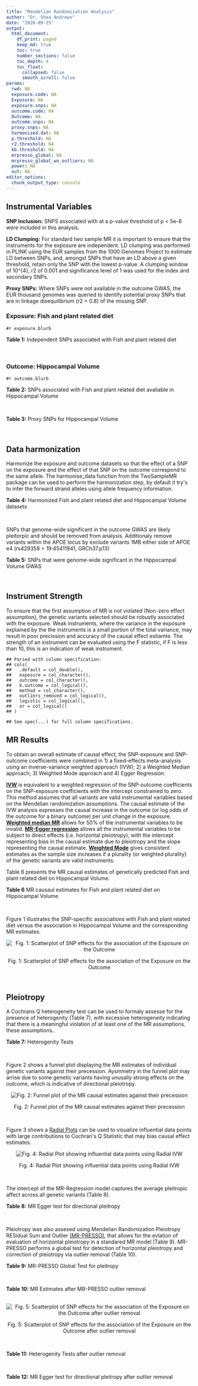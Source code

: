 ```yaml
---
title: "Mendelian Randomization Analysis"
author: "Dr. Shea Andrews"
date: "2020-09-25"
output:
  html_document:
    df_print: paged
    keep_md: true
    toc: true
    number_sections: false
    toc_depth: 4
    toc_float:
      collapsed: false
      smooth_scroll: false
params:
  rwd: NA
  exposure.code: NA
  Exposure: NA
  exposure.snps: NA
  outcome.code: NA
  Outcome: NA
  outcome.snps: NA
  proxy.snps: NA
  harmonized.dat: NA
  p.threshold: NA
  r2.threshold: NA
  kb.threshold: NA
  mrpresso_global: NA
  mrpresso_global_wo_outliers: NA
  power: NA
  out: NA
editor_options:
  chunk_output_type: console
---
```







## Instrumental Variables
**SNP Inclusion:** SNPS associated with at a p-value threshold of p < 5e-8 were included in this analysis.
<br>

**LD Clumping:** For standard two sample MR it is important to ensure that the instruments for the exposure are independent. LD clumping was performed in PLINK using the EUR samples from the 1000 Genomes Project to estimate LD between SNPs, and, amongst SNPs that have an LD above a given threshold, retain only the SNP with the lowest p-value. A clumping window of 10^{4}, r2 of 0.001 and significance level of 1 was used for the index and secondary SNPs.
<br>

**Proxy SNPs:** Where SNPs were not available in the outcome GWAS, the EUR thousand genomes was queried to identify potential proxy SNPs that are in linkage disequilibrium (r2 > 0.8) of the missing SNP.
<br>

### Exposure: Fish and plant related diet
`#r exposure.blurb`
<br>

**Table 1:** Independent SNPs associated with Fish and plant related diet
<div data-pagedtable="false">
  <script data-pagedtable-source type="application/json">
{"columns":[{"label":["SNP"],"name":[1],"type":["chr"],"align":["left"]},{"label":["CHROM"],"name":[2],"type":["dbl"],"align":["right"]},{"label":["POS"],"name":[3],"type":["dbl"],"align":["right"]},{"label":["REF"],"name":[4],"type":["chr"],"align":["left"]},{"label":["ALT"],"name":[5],"type":["chr"],"align":["left"]},{"label":["AF"],"name":[6],"type":["dbl"],"align":["right"]},{"label":["BETA"],"name":[7],"type":["dbl"],"align":["right"]},{"label":["SE"],"name":[8],"type":["dbl"],"align":["right"]},{"label":["Z"],"name":[9],"type":["dbl"],"align":["right"]},{"label":["P"],"name":[10],"type":["dbl"],"align":["right"]},{"label":["N"],"name":[11],"type":["dbl"],"align":["right"]},{"label":["TRAIT"],"name":[12],"type":["chr"],"align":["left"]}],"data":[{"1":"rs6699744","2":"1","3":"72825144","4":"A","5":"T","6":"0.614350","7":"0.0176817","8":"0.00251240","9":"7.03777","10":"2.0e-12","11":"335576","12":"fish_plant_diet"},{"1":"rs6690619","2":"1","3":"153765399","4":"C","5":"T","6":"0.508389","7":"-0.0182667","8":"0.00243049","9":"-7.51564","10":"5.7e-14","11":"335576","12":"fish_plant_diet"},{"1":"rs45501495","2":"1","3":"204596454","4":"C","5":"T","6":"0.233721","7":"0.0175379","8":"0.00286562","9":"6.12011","10":"9.4e-10","11":"335576","12":"fish_plant_diet"},{"1":"rs4953150","2":"2","3":"45157336","4":"C","5":"T","6":"0.342028","7":"-0.0193152","8":"0.00257415","9":"-7.50353","10":"6.2e-14","11":"335576","12":"fish_plant_diet"},{"1":"rs17049185","2":"2","3":"58072660","4":"G","5":"T","6":"0.265216","7":"0.0164143","8":"0.00276984","9":"5.92608","10":"3.1e-09","11":"335576","12":"fish_plant_diet"},{"1":"rs4458235","2":"2","3":"79710525","4":"A","5":"T","6":"0.671605","7":"-0.0161001","8":"0.00257371","9":"-6.25560","10":"4.0e-10","11":"335576","12":"fish_plant_diet"},{"1":"rs6756149","2":"2","3":"104099833","4":"C","5":"T","6":"0.460539","7":"0.0158560","8":"0.00242740","9":"6.53209","10":"6.5e-11","11":"335576","12":"fish_plant_diet"},{"1":"rs10180461","2":"2","3":"144263033","4":"T","5":"C","6":"0.391681","7":"-0.0138352","8":"0.00249154","9":"-5.55287","10":"2.8e-08","11":"335576","12":"fish_plant_diet"},{"1":"rs2463652","2":"2","3":"157127415","4":"C","5":"A","6":"0.462862","7":"0.0144339","8":"0.00243718","9":"5.92238","10":"3.2e-09","11":"335576","12":"fish_plant_diet"},{"1":"rs10510554","2":"3","3":"25099776","4":"T","5":"C","6":"0.569949","7":"0.0159892","8":"0.00245816","9":"6.50454","10":"7.8e-11","11":"335576","12":"fish_plant_diet"},{"1":"rs1248825","2":"3","3":"84993411","4":"A","5":"C","6":"0.674802","7":"0.0196439","8":"0.00259659","9":"7.56527","10":"3.9e-14","11":"335576","12":"fish_plant_diet"},{"1":"rs80264330","2":"3","3":"114815659","4":"T","5":"G","6":"0.056141","7":"0.0302655","8":"0.00525711","9":"5.75706","10":"8.6e-09","11":"335576","12":"fish_plant_diet"},{"1":"rs13082002","2":"3","3":"117317203","4":"T","5":"A","6":"0.467957","7":"0.0141314","8":"0.00244314","9":"5.78411","10":"7.3e-09","11":"335576","12":"fish_plant_diet"},{"1":"rs73868702","2":"3","3":"149754216","4":"G","5":"A","6":"0.043127","7":"-0.0333836","8":"0.00594694","9":"-5.61358","10":"2.0e-08","11":"335576","12":"fish_plant_diet"},{"1":"rs11706682","2":"3","3":"167199681","4":"T","5":"C","6":"0.340750","7":"0.0172815","8":"0.00255589","9":"6.76144","10":"1.4e-11","11":"335576","12":"fish_plant_diet"},{"1":"rs1946265","2":"5","3":"50840436","4":"A","5":"C","6":"0.645199","7":"-0.0149040","8":"0.00254229","9":"-5.86243","10":"4.6e-09","11":"335576","12":"fish_plant_diet"},{"1":"rs12514375","2":"5","3":"60801428","4":"A","5":"T","6":"0.387948","7":"-0.0137440","8":"0.00249301","9":"-5.51301","10":"3.5e-08","11":"335576","12":"fish_plant_diet"},{"1":"rs6870152","2":"5","3":"95883544","4":"A","5":"G","6":"0.623327","7":"-0.0138461","8":"0.00251463","9":"-5.50622","10":"3.7e-08","11":"335576","12":"fish_plant_diet"},{"1":"rs364926","2":"5","3":"166392055","4":"C","5":"T","6":"0.235798","7":"0.0174371","8":"0.00285087","9":"6.11641","10":"9.6e-10","11":"335576","12":"fish_plant_diet"},{"1":"rs11134442","2":"5","3":"166478475","4":"A","5":"G","6":"0.627273","7":"-0.0138524","8":"0.00251296","9":"-5.51238","10":"3.5e-08","11":"335576","12":"fish_plant_diet"},{"1":"rs16891727","2":"6","3":"26488860","4":"C","5":"A","6":"0.131477","7":"-0.0248855","8":"0.00357335","9":"-6.96419","10":"3.3e-12","11":"335576","12":"fish_plant_diet"},{"1":"rs28703977","2":"6","3":"31472792","4":"T","5":"C","6":"0.654148","7":"-0.0159889","8":"0.00255074","9":"-6.26834","10":"3.6e-10","11":"335576","12":"fish_plant_diet"},{"1":"rs9362897","2":"6","3":"92327446","4":"G","5":"T","6":"0.471084","7":"0.0153747","8":"0.00242031","9":"6.35237","10":"2.1e-10","11":"335576","12":"fish_plant_diet"},{"1":"rs12700239","2":"7","3":"20865979","4":"C","5":"A","6":"0.210021","7":"-0.0170831","8":"0.00300568","9":"-5.68361","10":"1.3e-08","11":"335576","12":"fish_plant_diet"},{"1":"rs3021494","2":"8","3":"10983534","4":"A","5":"G","6":"0.530477","7":"-0.0196447","8":"0.00243572","9":"-8.06525","10":"7.3e-16","11":"335576","12":"fish_plant_diet"},{"1":"rs1217105","2":"8","3":"64626932","4":"T","5":"G","6":"0.692030","7":"0.0182021","8":"0.00262079","9":"6.94527","10":"3.8e-12","11":"335576","12":"fish_plant_diet"},{"1":"rs10986983","2":"9","3":"128620009","4":"C","5":"T","6":"0.628287","7":"-0.0177251","8":"0.00250713","9":"-7.06988","10":"1.6e-12","11":"335576","12":"fish_plant_diet"},{"1":"rs946711","2":"10","3":"21806832","4":"A","5":"C","6":"0.326072","7":"-0.0265991","8":"0.00260310","9":"-10.21820","10":"1.6e-24","11":"335576","12":"fish_plant_diet"},{"1":"rs1410054","2":"10","3":"112774155","4":"A","5":"G","6":"0.762720","7":"-0.0179461","8":"0.00284724","9":"-6.30298","10":"2.9e-10","11":"335576","12":"fish_plant_diet"},{"1":"rs10741616","2":"11","3":"13333851","4":"G","5":"A","6":"0.381930","7":"-0.0150594","8":"0.00249104","9":"-6.04543","10":"1.5e-09","11":"335576","12":"fish_plant_diet"},{"1":"rs11237918","2":"11","3":"79294066","4":"T","5":"C","6":"0.400307","7":"0.0140920","8":"0.00247088","9":"5.70323","10":"1.2e-08","11":"335576","12":"fish_plant_diet"},{"1":"rs613597","2":"11","3":"88598646","4":"A","5":"G","6":"0.650945","7":"-0.0148780","8":"0.00253317","9":"-5.87327","10":"4.3e-09","11":"335576","12":"fish_plant_diet"},{"1":"rs34634095","2":"11","3":"111455942","4":"C","5":"A","6":"0.698257","7":"-0.0159467","8":"0.00269385","9":"-5.91967","10":"3.2e-09","11":"335576","12":"fish_plant_diet"},{"1":"rs7978702","2":"12","3":"34366373","4":"G","5":"A","6":"0.818835","7":"0.0173966","8":"0.00313907","9":"5.54196","10":"3.0e-08","11":"335576","12":"fish_plant_diet"},{"1":"rs12826749","2":"12","3":"46412497","4":"C","5":"G","6":"0.421560","7":"-0.0143141","8":"0.00247178","9":"-5.79101","10":"7.0e-09","11":"335576","12":"fish_plant_diet"},{"1":"rs35287743","2":"12","3":"110057250","4":"G","5":"T","6":"0.113999","7":"-0.0345582","8":"0.00382725","9":"-9.02951","10":"1.7e-19","11":"335576","12":"fish_plant_diet"},{"1":"rs560815","2":"13","3":"55935080","4":"T","5":"A","6":"0.733176","7":"-0.0235298","8":"0.00272600","9":"-8.63162","10":"6.0e-18","11":"335576","12":"fish_plant_diet"},{"1":"rs10161952","2":"13","3":"59474383","4":"A","5":"C","6":"0.313291","7":"-0.0185058","8":"0.00261369","9":"-7.08033","10":"1.4e-12","11":"335576","12":"fish_plant_diet"},{"1":"rs12906493","2":"15","3":"35933286","4":"T","5":"C","6":"0.207753","7":"0.0183225","8":"0.00301038","9":"6.08644","10":"1.2e-09","11":"335576","12":"fish_plant_diet"},{"1":"rs16959955","2":"15","3":"48002700","4":"T","5":"C","6":"0.221373","7":"0.0168573","8":"0.00294229","9":"5.72931","10":"1.0e-08","11":"335576","12":"fish_plant_diet"},{"1":"rs56094641","2":"16","3":"53806453","4":"A","5":"G","6":"0.403329","7":"0.0223354","8":"0.00246582","9":"9.05800","10":"1.3e-19","11":"335576","12":"fish_plant_diet"},{"1":"rs11859365","2":"16","3":"83683945","4":"A","5":"C","6":"0.253428","7":"0.0190706","8":"0.00278154","9":"6.85613","10":"7.1e-12","11":"335576","12":"fish_plant_diet"},{"1":"rs9955276","2":"18","3":"1839339","4":"C","5":"T","6":"0.141809","7":"0.0194761","8":"0.00348698","9":"5.58538","10":"2.3e-08","11":"335576","12":"fish_plant_diet"},{"1":"rs17818263","2":"18","3":"58865261","4":"G","5":"A","6":"0.286039","7":"-0.0146965","8":"0.00268034","9":"-5.48307","10":"4.2e-08","11":"335576","12":"fish_plant_diet"},{"1":"rs12721051","2":"19","3":"45422160","4":"C","5":"G","6":"0.189552","7":"0.0179074","8":"0.00309034","9":"5.79464","10":"6.8e-09","11":"335576","12":"fish_plant_diet"},{"1":"rs380743","2":"19","3":"49241014","4":"G","5":"A","6":"0.493772","7":"-0.0175022","8":"0.00243995","9":"-7.17318","10":"7.3e-13","11":"335576","12":"fish_plant_diet"},{"1":"rs2425026","2":"20","3":"33847253","4":"C","5":"T","6":"0.426877","7":"0.0168691","8":"0.00246823","9":"6.83449","10":"8.2e-12","11":"335576","12":"fish_plant_diet"},{"1":"rs2413052","2":"22","3":"31783781","4":"T","5":"C","6":"0.240382","7":"0.0193561","8":"0.00284149","9":"6.81195","10":"9.6e-12","11":"335576","12":"fish_plant_diet"}],"options":{"columns":{"min":{},"max":[10]},"rows":{"min":[10],"max":[10]},"pages":{}}}
  </script>
</div>
<br>

### Outcome: Hippocampal Volume
`#r outcome.blurb`
<br>

**Table 2:** SNPs associated with Fish and plant related diet avaliable in Hippocampal Volume
<div data-pagedtable="false">
  <script data-pagedtable-source type="application/json">
{"columns":[{"label":["SNP"],"name":[1],"type":["chr"],"align":["left"]},{"label":["CHROM"],"name":[2],"type":["dbl"],"align":["right"]},{"label":["POS"],"name":[3],"type":["dbl"],"align":["right"]},{"label":["REF"],"name":[4],"type":["chr"],"align":["left"]},{"label":["ALT"],"name":[5],"type":["chr"],"align":["left"]},{"label":["AF"],"name":[6],"type":["dbl"],"align":["right"]},{"label":["BETA"],"name":[7],"type":["dbl"],"align":["right"]},{"label":["SE"],"name":[8],"type":["dbl"],"align":["right"]},{"label":["Z"],"name":[9],"type":["dbl"],"align":["right"]},{"label":["P"],"name":[10],"type":["dbl"],"align":["right"]},{"label":["N"],"name":[11],"type":["dbl"],"align":["right"]},{"label":["TRAIT"],"name":[12],"type":["chr"],"align":["left"]}],"data":[{"1":"rs6699744","2":"1","3":"72825144","4":"A","5":"T","6":"0.6140","7":"0.0091625900","8":"0.008869880","9":"1.033","10":"3.017e-01","11":"26814","12":"Hippocampal_Volume"},{"1":"rs6690619","2":"1","3":"153765399","4":"C","5":"T","6":"0.5157","7":"0.0313656727","8":"0.008693368","9":"3.608","10":"3.090e-04","11":"26477","12":"Hippocampal_Volume"},{"1":"rs45501495","2":"1","3":"204596454","4":"C","5":"T","6":"0.2440","7":"-0.0129069359","8":"0.010091428","9":"-1.279","10":"2.007e-01","11":"26615","12":"Hippocampal_Volume"},{"1":"rs4953150","2":"2","3":"45157336","4":"C","5":"T","6":"0.3572","7":"0.0014959546","8":"0.009011775","9":"0.166","10":"8.685e-01","11":"26814","12":"Hippocampal_Volume"},{"1":"rs17049185","2":"2","3":"58072660","4":"G","5":"T","6":"0.2701","7":"0.0061172702","8":"0.009725390","9":"0.629","10":"5.293e-01","11":"26814","12":"Hippocampal_Volume"},{"1":"rs4458235","2":"2","3":"79710525","4":"A","5":"T","6":"0.6669","7":"0.0177088000","8":"0.009161282","9":"1.933","10":"5.330e-02","11":"26814","12":"Hippocampal_Volume"},{"1":"rs6756149","2":"2","3":"104099833","4":"C","5":"T","6":"0.4557","7":"0.0114620638","8":"0.008670245","9":"1.322","10":"1.863e-01","11":"26814","12":"Hippocampal_Volume"},{"1":"rs10180461","2":"2","3":"144263033","4":"T","5":"C","6":"0.3860","7":"0.0004612430","8":"0.008870056","9":"0.052","10":"9.584e-01","11":"26814","12":"Hippocampal_Volume"},{"1":"rs2463652","2":"2","3":"157127415","4":"C","5":"A","6":"0.4297","7":"0.0078070397","8":"0.008722949","9":"0.895","10":"3.708e-01","11":"26814","12":"Hippocampal_Volume"},{"1":"rs10510554","2":"3","3":"25099776","4":"T","5":"C","6":"0.5651","7":"0.0063847900","8":"0.008710488","9":"0.733","10":"4.634e-01","11":"26814","12":"Hippocampal_Volume"},{"1":"rs1248825","2":"3","3":"84993411","4":"A","5":"C","6":"0.6770","7":"-0.0077660300","8":"0.009234277","9":"-0.841","10":"4.005e-01","11":"26814","12":"Hippocampal_Volume"},{"1":"rs80264330","2":"3","3":"114815659","4":"T","5":"G","6":"0.0621","7":"-0.0114514000","8":"0.017892738","9":"-0.640","10":"5.222e-01","11":"26814","12":"Hippocampal_Volume"},{"1":"rs73868702","2":"3","3":"149754216","4":"G","5":"A","6":"0.0438","7":"-0.0104658007","8":"0.021100405","9":"-0.496","10":"6.198e-01","11":"26814","12":"Hippocampal_Volume"},{"1":"rs11706682","2":"3","3":"167199681","4":"T","5":"C","6":"0.3459","7":"-0.0082611700","8":"0.009078208","9":"-0.910","10":"3.631e-01","11":"26814","12":"Hippocampal_Volume"},{"1":"rs1946265","2":"5","3":"50840436","4":"A","5":"C","6":"0.6484","7":"0.0029664100","8":"0.009043934","9":"0.328","10":"7.427e-01","11":"26814","12":"Hippocampal_Volume"},{"1":"rs6870152","2":"5","3":"95883544","4":"A","5":"G","6":"0.6151","7":"-0.0031860400","8":"0.008874754","9":"-0.359","10":"7.195e-01","11":"26814","12":"Hippocampal_Volume"},{"1":"rs364926","2":"5","3":"166392055","4":"C","5":"T","6":"0.2424","7":"0.0061027652","8":"0.010137484","9":"0.602","10":"5.470e-01","11":"26493","12":"Hippocampal_Volume"},{"1":"rs11134442","2":"5","3":"166478475","4":"A","5":"G","6":"0.6242","7":"0.0014318600","8":"0.008949140","9":"0.160","10":"8.730e-01","11":"26615","12":"Hippocampal_Volume"},{"1":"rs16891727","2":"6","3":"26488860","4":"C","5":"A","6":"0.1096","7":"-0.0162970461","8":"0.013822770","9":"-1.179","10":"2.384e-01","11":"26814","12":"Hippocampal_Volume"},{"1":"rs28703977","2":"6","3":"31472792","4":"T","5":"C","6":"0.6636","7":"0.0085787500","8":"0.009416853","9":"0.911","10":"3.625e-01","11":"25257","12":"Hippocampal_Volume"},{"1":"rs9362897","2":"6","3":"92327446","4":"G","5":"T","6":"0.4865","7":"0.0017711122","8":"0.008639572","9":"0.205","10":"8.373e-01","11":"26814","12":"Hippocampal_Volume"},{"1":"rs12700239","2":"7","3":"20865979","4":"C","5":"A","6":"0.1934","7":"0.0259836631","8":"0.010972831","9":"2.368","10":"1.788e-02","11":"26615","12":"Hippocampal_Volume"},{"1":"rs3021494","2":"8","3":"10983534","4":"A","5":"G","6":"0.5318","7":"-0.0094243600","8":"0.008686049","9":"-1.085","10":"2.780e-01","11":"26615","12":"Hippocampal_Volume"},{"1":"rs1217105","2":"8","3":"64626932","4":"T","5":"G","6":"0.6983","7":"0.0072722700","8":"0.009407857","9":"0.773","10":"4.396e-01","11":"26814","12":"Hippocampal_Volume"},{"1":"rs10986983","2":"9","3":"128620009","4":"C","5":"T","6":"0.6357","7":"-0.0205746044","8":"0.009012091","9":"-2.283","10":"2.242e-02","11":"26578","12":"Hippocampal_Volume"},{"1":"rs946711","2":"10","3":"21806832","4":"A","5":"C","6":"0.3362","7":"0.0022577900","8":"0.009140843","9":"0.247","10":"8.045e-01","11":"26814","12":"Hippocampal_Volume"},{"1":"rs1410054","2":"10","3":"112774155","4":"A","5":"G","6":"0.7687","7":"-0.0090956900","8":"0.010336010","9":"-0.880","10":"3.790e-01","11":"26322","12":"Hippocampal_Volume"},{"1":"rs10741616","2":"11","3":"13333851","4":"G","5":"A","6":"0.3886","7":"-0.0088030841","8":"0.008892004","9":"-0.990","10":"3.223e-01","11":"26615","12":"Hippocampal_Volume"},{"1":"rs11237918","2":"11","3":"79294066","4":"T","5":"C","6":"0.4139","7":"-0.0017973100","8":"0.008767389","9":"-0.205","10":"8.375e-01","11":"26814","12":"Hippocampal_Volume"},{"1":"rs613597","2":"11","3":"88598646","4":"A","5":"G","6":"0.6493","7":"0.0010316200","8":"0.009049269","9":"0.114","10":"9.091e-01","11":"26814","12":"Hippocampal_Volume"},{"1":"rs7978702","2":"12","3":"34366373","4":"G","5":"A","6":"0.8023","7":"0.0267239217","8":"0.010841348","9":"2.465","10":"1.369e-02","11":"26814","12":"Hippocampal_Volume"},{"1":"rs12826749","2":"12","3":"46412497","4":"C","5":"G","6":"0.4063","7":"0.0060753500","8":"0.008792116","9":"0.691","10":"4.897e-01","11":"26814","12":"Hippocampal_Volume"},{"1":"rs35287743","2":"12","3":"110057250","4":"G","5":"T","6":"0.1197","7":"-0.0145661971","8":"0.013302463","9":"-1.095","10":"2.737e-01","11":"26814","12":"Hippocampal_Volume"},{"1":"rs560815","2":"13","3":"55935080","4":"T","5":"A","6":"0.7275","7":"-0.0006207038","8":"0.009698497","9":"-0.064","10":"9.486e-01","11":"26814","12":"Hippocampal_Volume"},{"1":"rs10161952","2":"13","3":"59474383","4":"A","5":"C","6":"0.2984","7":"-0.0180906000","8":"0.009436919","9":"-1.917","10":"5.528e-02","11":"26814","12":"Hippocampal_Volume"},{"1":"rs12906493","2":"15","3":"35933286","4":"T","5":"C","6":"0.1994","7":"0.0118461000","8":"0.011281956","9":"1.050","10":"2.936e-01","11":"24606","12":"Hippocampal_Volume"},{"1":"rs16959955","2":"15","3":"48002700","4":"T","5":"C","6":"0.2401","7":"-0.0026689100","8":"0.010109492","9":"-0.264","10":"7.920e-01","11":"26814","12":"Hippocampal_Volume"},{"1":"rs56094641","2":"16","3":"53806453","4":"A","5":"G","6":"0.4074","7":"0.0160028000","8":"0.008787918","9":"1.821","10":"6.860e-02","11":"26814","12":"Hippocampal_Volume"},{"1":"rs11859365","2":"16","3":"83683945","4":"A","5":"C","6":"0.2457","7":"0.0125382000","8":"0.010030556","9":"1.250","10":"2.115e-01","11":"26813","12":"Hippocampal_Volume"},{"1":"rs9955276","2":"18","3":"1839339","4":"C","5":"T","6":"0.1474","7":"-0.0028991280","8":"0.012181210","9":"-0.238","10":"8.122e-01","11":"26813","12":"Hippocampal_Volume"},{"1":"rs17818263","2":"18","3":"58865261","4":"G","5":"A","6":"0.2926","7":"-0.0043091211","8":"0.009491456","9":"-0.454","10":"6.496e-01","11":"26814","12":"Hippocampal_Volume"},{"1":"rs12721051","2":"19","3":"45422160","4":"C","5":"G","6":"0.1825","7":"-0.0547341000","8":"0.011222906","9":"-4.877","10":"1.075e-06","11":"26584","12":"Hippocampal_Volume"},{"1":"rs380743","2":"19","3":"49241014","4":"G","5":"A","6":"0.4292","7":"0.0206570668","8":"0.008723423","9":"2.368","10":"1.788e-02","11":"26814","12":"Hippocampal_Volume"},{"1":"rs2425026","2":"20","3":"33847253","4":"C","5":"T","6":"0.4634","7":"0.0116555089","8":"0.008659368","9":"1.346","10":"1.782e-01","11":"26814","12":"Hippocampal_Volume"},{"1":"rs2413052","2":"22","3":"31783781","4":"T","5":"C","6":"0.2334","7":"0.0188056000","8":"0.010276281","9":"1.830","10":"6.726e-02","11":"26459","12":"Hippocampal_Volume"},{"1":"rs13082002","2":"NA","3":"NA","4":"NA","5":"NA","6":"NA","7":"NA","8":"NA","9":"NA","10":"NA","11":"NA","12":"NA"},{"1":"rs12514375","2":"NA","3":"NA","4":"NA","5":"NA","6":"NA","7":"NA","8":"NA","9":"NA","10":"NA","11":"NA","12":"NA"},{"1":"rs34634095","2":"NA","3":"NA","4":"NA","5":"NA","6":"NA","7":"NA","8":"NA","9":"NA","10":"NA","11":"NA","12":"NA"}],"options":{"columns":{"min":{},"max":[10]},"rows":{"min":[10],"max":[10]},"pages":{}}}
  </script>
</div>
<br>

**Table 3:** Proxy SNPs for Hippocampal Volume
<div data-pagedtable="false">
  <script data-pagedtable-source type="application/json">
{"columns":[{"label":["target_snp"],"name":[1],"type":["chr"],"align":["left"]},{"label":["proxy_snp"],"name":[2],"type":["chr"],"align":["left"]},{"label":["ld.r2"],"name":[3],"type":["dbl"],"align":["right"]},{"label":["Dprime"],"name":[4],"type":["dbl"],"align":["right"]},{"label":["PHASE"],"name":[5],"type":["chr"],"align":["left"]},{"label":["X12"],"name":[6],"type":["lgl"],"align":["right"]},{"label":["CHROM"],"name":[7],"type":["dbl"],"align":["right"]},{"label":["POS"],"name":[8],"type":["dbl"],"align":["right"]},{"label":["REF.proxy"],"name":[9],"type":["chr"],"align":["left"]},{"label":["ALT.proxy"],"name":[10],"type":["chr"],"align":["left"]},{"label":["AF"],"name":[11],"type":["dbl"],"align":["right"]},{"label":["BETA"],"name":[12],"type":["dbl"],"align":["right"]},{"label":["SE"],"name":[13],"type":["dbl"],"align":["right"]},{"label":["Z"],"name":[14],"type":["dbl"],"align":["right"]},{"label":["P"],"name":[15],"type":["dbl"],"align":["right"]},{"label":["N"],"name":[16],"type":["dbl"],"align":["right"]},{"label":["TRAIT"],"name":[17],"type":["chr"],"align":["left"]},{"label":["ref"],"name":[18],"type":["chr"],"align":["left"]},{"label":["ref.proxy"],"name":[19],"type":["chr"],"align":["left"]},{"label":["alt"],"name":[20],"type":["chr"],"align":["left"]},{"label":["alt.proxy"],"name":[21],"type":["chr"],"align":["left"]},{"label":["ALT"],"name":[22],"type":["chr"],"align":["left"]},{"label":["REF"],"name":[23],"type":["chr"],"align":["left"]},{"label":["proxy.outcome"],"name":[24],"type":["lgl"],"align":["right"]}],"data":[{"1":"rs13082002","2":"rs35883702","3":"0.992051","4":"0.996018","5":"AG/TC","6":"NA","7":"3","8":"117316062","9":"C","10":"G","11":"0.4666","12":"0.02215600","13":"0.008654705","14":"2.560","15":"0.01045","16":"26814","17":"Hippocampal_Volume","18":"A","19":"G","20":"T","21":"C","22":"A","23":"T","24":"TRUE"},{"1":"rs12514375","2":"rs1445980","3":"0.979437","4":"1.000000","5":"TA/AG","6":"NA","7":"5","8":"60798733","9":"G","10":"A","11":"0.3691","12":"-0.02004284","13":"0.008947697","14":"-2.240","15":"0.02510","16":"26814","17":"Hippocampal_Volume","18":"T","19":"A","20":"A","21":"G","22":"T","23":"A","24":"TRUE"},{"1":"rs34634095","2":"rs510388","3":"0.935389","4":"1.000000","5":"CT/AG","6":"NA","7":"11","8":"111451869","9":"T","10":"G","11":"0.7023","12":"0.00999149","13":"0.009443748","14":"1.058","15":"0.29010","16":"26814","17":"Hippocampal_Volume","18":"C","19":"T","20":"A","21":"G","22":"A","23":"C","24":"TRUE"}],"options":{"columns":{"min":{},"max":[10]},"rows":{"min":[10],"max":[10]},"pages":{}}}
  </script>
</div>
<br>

## Data harmonization
Harmonize the exposure and outcome datasets so that the effect of a SNP on the exposure and the effect of that SNP on the outcome correspond to the same allele. The harmonise_data function from the TwoSampleMR package can be used to perform the harmonization step, by default it try's to infer the forward strand alleles using allele frequency information.
<br>

**Table 4:** Harmonized Fish and plant related diet and Hippocampal Volume datasets
<div data-pagedtable="false">
  <script data-pagedtable-source type="application/json">
{"columns":[{"label":["SNP"],"name":[1],"type":["chr"],"align":["left"]},{"label":["effect_allele.exposure"],"name":[2],"type":["chr"],"align":["left"]},{"label":["other_allele.exposure"],"name":[3],"type":["chr"],"align":["left"]},{"label":["effect_allele.outcome"],"name":[4],"type":["chr"],"align":["left"]},{"label":["other_allele.outcome"],"name":[5],"type":["chr"],"align":["left"]},{"label":["beta.exposure"],"name":[6],"type":["dbl"],"align":["right"]},{"label":["beta.outcome"],"name":[7],"type":["dbl"],"align":["right"]},{"label":["eaf.exposure"],"name":[8],"type":["dbl"],"align":["right"]},{"label":["eaf.outcome"],"name":[9],"type":["dbl"],"align":["right"]},{"label":["remove"],"name":[10],"type":["lgl"],"align":["right"]},{"label":["palindromic"],"name":[11],"type":["lgl"],"align":["right"]},{"label":["ambiguous"],"name":[12],"type":["lgl"],"align":["right"]},{"label":["id.outcome"],"name":[13],"type":["chr"],"align":["left"]},{"label":["chr.outcome"],"name":[14],"type":["dbl"],"align":["right"]},{"label":["pos.outcome"],"name":[15],"type":["dbl"],"align":["right"]},{"label":["se.outcome"],"name":[16],"type":["dbl"],"align":["right"]},{"label":["z.outcome"],"name":[17],"type":["dbl"],"align":["right"]},{"label":["pval.outcome"],"name":[18],"type":["dbl"],"align":["right"]},{"label":["samplesize.outcome"],"name":[19],"type":["dbl"],"align":["right"]},{"label":["outcome"],"name":[20],"type":["chr"],"align":["left"]},{"label":["mr_keep.outcome"],"name":[21],"type":["lgl"],"align":["right"]},{"label":["pval_origin.outcome"],"name":[22],"type":["chr"],"align":["left"]},{"label":["chr.exposure"],"name":[23],"type":["dbl"],"align":["right"]},{"label":["pos.exposure"],"name":[24],"type":["dbl"],"align":["right"]},{"label":["se.exposure"],"name":[25],"type":["dbl"],"align":["right"]},{"label":["z.exposure"],"name":[26],"type":["dbl"],"align":["right"]},{"label":["pval.exposure"],"name":[27],"type":["dbl"],"align":["right"]},{"label":["samplesize.exposure"],"name":[28],"type":["dbl"],"align":["right"]},{"label":["exposure"],"name":[29],"type":["chr"],"align":["left"]},{"label":["mr_keep.exposure"],"name":[30],"type":["lgl"],"align":["right"]},{"label":["pval_origin.exposure"],"name":[31],"type":["chr"],"align":["left"]},{"label":["id.exposure"],"name":[32],"type":["chr"],"align":["left"]},{"label":["action"],"name":[33],"type":["dbl"],"align":["right"]},{"label":["mr_keep"],"name":[34],"type":["lgl"],"align":["right"]},{"label":["pt"],"name":[35],"type":["dbl"],"align":["right"]},{"label":["pleitropy_keep"],"name":[36],"type":["lgl"],"align":["right"]},{"label":["mrpresso_RSSobs"],"name":[37],"type":["dbl"],"align":["right"]},{"label":["mrpresso_pval"],"name":[38],"type":["chr"],"align":["left"]},{"label":["mrpresso_keep"],"name":[39],"type":["lgl"],"align":["right"]}],"data":[{"1":"rs10161952","2":"C","3":"A","4":"C","5":"A","6":"-0.0185058","7":"-0.0180906000","8":"0.313291","9":"0.2984","10":"FALSE","11":"FALSE","12":"FALSE","13":"dO0YgU","14":"13","15":"59474383","16":"0.009436919","17":"-1.917","18":"5.528e-02","19":"26814","20":"Hilbar2017hipv","21":"TRUE","22":"reported","23":"13","24":"59474383","25":"0.00261369","26":"-7.08033","27":"1.4e-12","28":"335576","29":"Niarchou2020fish","30":"TRUE","31":"reported","32":"uh0jUC","33":"2","34":"TRUE","35":"5e-08","36":"TRUE","37":"2.854735e-04","38":"1","39":"TRUE"},{"1":"rs10180461","2":"C","3":"T","4":"C","5":"T","6":"-0.0138352","7":"0.0004612430","8":"0.391681","9":"0.3860","10":"FALSE","11":"FALSE","12":"FALSE","13":"dO0YgU","14":"2","15":"144263033","16":"0.008870056","17":"0.052","18":"9.584e-01","19":"26814","20":"Hilbar2017hipv","21":"TRUE","22":"reported","23":"2","24":"144263033","25":"0.00249154","26":"-5.55287","27":"2.8e-08","28":"335576","29":"Niarchou2020fish","30":"TRUE","31":"reported","32":"uh0jUC","33":"2","34":"TRUE","35":"5e-08","36":"TRUE","37":"2.830556e-06","38":"1","39":"TRUE"},{"1":"rs10510554","2":"C","3":"T","4":"C","5":"T","6":"0.0159892","7":"0.0063847900","8":"0.569949","9":"0.5651","10":"FALSE","11":"FALSE","12":"FALSE","13":"dO0YgU","14":"3","15":"25099776","16":"0.008710488","17":"0.733","18":"4.634e-01","19":"26814","20":"Hilbar2017hipv","21":"TRUE","22":"reported","23":"3","24":"25099776","25":"0.00245816","26":"6.50454","27":"7.8e-11","28":"335576","29":"Niarchou2020fish","30":"TRUE","31":"reported","32":"uh0jUC","33":"2","34":"TRUE","35":"5e-08","36":"TRUE","37":"2.611410e-05","38":"1","39":"TRUE"},{"1":"rs10741616","2":"A","3":"G","4":"A","5":"G","6":"-0.0150594","7":"-0.0088030841","8":"0.381930","9":"0.3886","10":"FALSE","11":"FALSE","12":"FALSE","13":"dO0YgU","14":"11","15":"13333851","16":"0.008892004","17":"-0.990","18":"3.223e-01","19":"26615","20":"Hilbar2017hipv","21":"TRUE","22":"reported","23":"11","24":"13333851","25":"0.00249104","26":"-6.04543","27":"1.5e-09","28":"335576","29":"Niarchou2020fish","30":"TRUE","31":"reported","32":"uh0jUC","33":"2","34":"TRUE","35":"5e-08","36":"TRUE","37":"5.833984e-05","38":"1","39":"TRUE"},{"1":"rs10986983","2":"T","3":"C","4":"T","5":"C","6":"-0.0177251","7":"-0.0205746044","8":"0.628287","9":"0.6357","10":"FALSE","11":"FALSE","12":"FALSE","13":"dO0YgU","14":"9","15":"128620009","16":"0.009012091","17":"-2.283","18":"2.242e-02","19":"26578","20":"Hilbar2017hipv","21":"TRUE","22":"reported","23":"9","24":"128620009","25":"0.00250713","26":"-7.06988","27":"1.6e-12","28":"335576","29":"Niarchou2020fish","30":"TRUE","31":"reported","32":"uh0jUC","33":"2","34":"TRUE","35":"5e-08","36":"TRUE","37":"3.807530e-04","38":"1","39":"TRUE"},{"1":"rs11134442","2":"G","3":"A","4":"G","5":"A","6":"-0.0138524","7":"0.0014318600","8":"0.627273","9":"0.6242","10":"FALSE","11":"FALSE","12":"FALSE","13":"dO0YgU","14":"5","15":"166478475","16":"0.008949140","17":"0.160","18":"8.730e-01","19":"26615","20":"Hilbar2017hipv","21":"TRUE","22":"reported","23":"5","24":"166478475","25":"0.00251296","26":"-5.51238","27":"3.5e-08","28":"335576","29":"Niarchou2020fish","30":"TRUE","31":"reported","32":"uh0jUC","33":"2","34":"TRUE","35":"5e-08","36":"TRUE","37":"7.122837e-06","38":"1","39":"TRUE"},{"1":"rs11237918","2":"C","3":"T","4":"C","5":"T","6":"0.0140920","7":"-0.0017973100","8":"0.400307","9":"0.4139","10":"FALSE","11":"FALSE","12":"FALSE","13":"dO0YgU","14":"11","15":"79294066","16":"0.008767389","17":"-0.205","18":"8.375e-01","19":"26814","20":"Hilbar2017hipv","21":"TRUE","22":"reported","23":"11","24":"79294066","25":"0.00247088","26":"5.70323","27":"1.2e-08","28":"335576","29":"Niarchou2020fish","30":"TRUE","31":"reported","32":"uh0jUC","33":"2","34":"TRUE","35":"5e-08","36":"TRUE","37":"9.391188e-06","38":"1","39":"TRUE"},{"1":"rs11706682","2":"C","3":"T","4":"C","5":"T","6":"0.0172815","7":"-0.0082611700","8":"0.340750","9":"0.3459","10":"FALSE","11":"FALSE","12":"FALSE","13":"dO0YgU","14":"3","15":"167199681","16":"0.009078208","17":"-0.910","18":"3.631e-01","19":"26814","20":"Hilbar2017hipv","21":"TRUE","22":"reported","23":"3","24":"167199681","25":"0.00255589","26":"6.76144","27":"1.4e-11","28":"335576","29":"Niarchou2020fish","30":"TRUE","31":"reported","32":"uh0jUC","33":"2","34":"TRUE","35":"5e-08","36":"TRUE","37":"9.959961e-05","38":"1","39":"TRUE"},{"1":"rs11859365","2":"C","3":"A","4":"C","5":"A","6":"0.0190706","7":"0.0125382000","8":"0.253428","9":"0.2457","10":"FALSE","11":"FALSE","12":"FALSE","13":"dO0YgU","14":"16","15":"83683945","16":"0.010030556","17":"1.250","18":"2.115e-01","19":"26813","20":"Hilbar2017hipv","21":"TRUE","22":"reported","23":"16","24":"83683945","25":"0.00278154","26":"6.85613","27":"7.1e-12","28":"335576","29":"Niarchou2020fish","30":"TRUE","31":"reported","32":"uh0jUC","33":"2","34":"TRUE","35":"5e-08","36":"TRUE","37":"1.241194e-04","38":"1","39":"TRUE"},{"1":"rs1217105","2":"G","3":"T","4":"G","5":"T","6":"0.0182021","7":"0.0072722700","8":"0.692030","9":"0.6983","10":"FALSE","11":"FALSE","12":"FALSE","13":"dO0YgU","14":"8","15":"64626932","16":"0.009407857","17":"0.773","18":"4.396e-01","19":"26814","20":"Hilbar2017hipv","21":"TRUE","22":"reported","23":"8","24":"64626932","25":"0.00262079","26":"6.94527","27":"3.8e-12","28":"335576","29":"Niarchou2020fish","30":"TRUE","31":"reported","32":"uh0jUC","33":"2","34":"TRUE","35":"5e-08","36":"TRUE","37":"3.404995e-05","38":"1","39":"TRUE"},{"1":"rs1248825","2":"C","3":"A","4":"C","5":"A","6":"0.0196439","7":"-0.0077660300","8":"0.674802","9":"0.6770","10":"FALSE","11":"FALSE","12":"FALSE","13":"dO0YgU","14":"3","15":"84993411","16":"0.009234277","17":"-0.841","18":"4.005e-01","19":"26814","20":"Hilbar2017hipv","21":"TRUE","22":"reported","23":"3","24":"84993411","25":"0.00259659","26":"7.56527","27":"3.9e-14","28":"335576","29":"Niarchou2020fish","30":"TRUE","31":"reported","32":"uh0jUC","33":"2","34":"TRUE","35":"5e-08","36":"TRUE","37":"9.483283e-05","38":"1","39":"TRUE"},{"1":"rs12514375","2":"T","3":"A","4":"T","5":"A","6":"-0.0137440","7":"-0.0200428419","8":"0.387948","9":"0.3691","10":"FALSE","11":"TRUE","12":"FALSE","13":"dO0YgU","14":"5","15":"60798733","16":"0.008947697","17":"-2.240","18":"2.510e-02","19":"26814","20":"Hilbar2017hipv","21":"TRUE","22":"reported","23":"5","24":"60801428","25":"0.00249301","26":"-5.51301","27":"3.5e-08","28":"335576","29":"Niarchou2020fish","30":"TRUE","31":"reported","32":"uh0jUC","33":"2","34":"TRUE","35":"5e-08","36":"TRUE","37":"3.661965e-04","38":"1","39":"TRUE"},{"1":"rs12700239","2":"A","3":"C","4":"A","5":"C","6":"-0.0170831","7":"0.0259836631","8":"0.210021","9":"0.1934","10":"FALSE","11":"FALSE","12":"FALSE","13":"dO0YgU","14":"7","15":"20865979","16":"0.010972831","17":"2.368","18":"1.788e-02","19":"26615","20":"Hilbar2017hipv","21":"TRUE","22":"reported","23":"7","24":"20865979","25":"0.00300568","26":"-5.68361","27":"1.3e-08","28":"335576","29":"Niarchou2020fish","30":"TRUE","31":"reported","32":"uh0jUC","33":"2","34":"TRUE","35":"5e-08","36":"TRUE","37":"7.773482e-04","38":"0.5244","39":"TRUE"},{"1":"rs12721051","2":"G","3":"C","4":"G","5":"C","6":"0.0179074","7":"-0.0547341000","8":"0.189552","9":"0.1825","10":"FALSE","11":"TRUE","12":"FALSE","13":"dO0YgU","14":"19","15":"45422160","16":"0.011222906","17":"-4.877","18":"1.075e-06","19":"26584","20":"Hilbar2017hipv","21":"TRUE","22":"reported","23":"19","24":"45422160","25":"0.00309034","26":"5.79464","27":"6.8e-09","28":"335576","29":"Niarchou2020fish","30":"TRUE","31":"reported","32":"uh0jUC","33":"2","34":"TRUE","35":"5e-08","36":"TRUE","37":"3.270538e-03","38":"<0.0046","39":"FALSE"},{"1":"rs12826749","2":"G","3":"C","4":"G","5":"C","6":"-0.0143141","7":"0.0060753500","8":"0.421560","9":"0.4063","10":"FALSE","11":"TRUE","12":"TRUE","13":"dO0YgU","14":"12","15":"46412497","16":"0.008792116","17":"0.691","18":"4.897e-01","19":"26814","20":"Hilbar2017hipv","21":"TRUE","22":"reported","23":"12","24":"46412497","25":"0.00247178","26":"-5.79101","27":"7.0e-09","28":"335576","29":"Niarchou2020fish","30":"TRUE","31":"reported","32":"uh0jUC","33":"2","34":"FALSE","35":"5e-08","36":"TRUE","37":"NA","38":"NA","39":"NA"},{"1":"rs12906493","2":"C","3":"T","4":"C","5":"T","6":"0.0183225","7":"0.0118461000","8":"0.207753","9":"0.1994","10":"FALSE","11":"FALSE","12":"FALSE","13":"dO0YgU","14":"15","15":"35933286","16":"0.011281956","17":"1.050","18":"2.936e-01","19":"24606","20":"Hilbar2017hipv","21":"TRUE","22":"reported","23":"15","24":"35933286","25":"0.00301038","26":"6.08644","27":"1.2e-09","28":"335576","29":"Niarchou2020fish","30":"TRUE","31":"reported","32":"uh0jUC","33":"2","34":"TRUE","35":"5e-08","36":"TRUE","37":"1.088687e-04","38":"1","39":"TRUE"},{"1":"rs13082002","2":"A","3":"T","4":"A","5":"T","6":"0.0141314","7":"0.0221560000","8":"0.467957","9":"0.4666","10":"FALSE","11":"TRUE","12":"TRUE","13":"dO0YgU","14":"3","15":"117316062","16":"0.008654705","17":"2.560","18":"1.045e-02","19":"26814","20":"Hilbar2017hipv","21":"TRUE","22":"reported","23":"3","24":"117317203","25":"0.00244314","26":"5.78411","27":"7.3e-09","28":"335576","29":"Niarchou2020fish","30":"TRUE","31":"reported","32":"uh0jUC","33":"2","34":"FALSE","35":"5e-08","36":"TRUE","37":"NA","38":"NA","39":"NA"},{"1":"rs1410054","2":"G","3":"A","4":"G","5":"A","6":"-0.0179461","7":"-0.0090956900","8":"0.762720","9":"0.7687","10":"FALSE","11":"FALSE","12":"FALSE","13":"dO0YgU","14":"10","15":"112774155","16":"0.010336010","17":"-0.880","18":"3.790e-01","19":"26322","20":"Hilbar2017hipv","21":"TRUE","22":"reported","23":"10","24":"112774155","25":"0.00284724","26":"-6.30298","27":"2.9e-10","28":"335576","29":"Niarchou2020fish","30":"TRUE","31":"reported","32":"uh0jUC","33":"2","34":"TRUE","35":"5e-08","36":"TRUE","37":"5.912229e-05","38":"1","39":"TRUE"},{"1":"rs16891727","2":"A","3":"C","4":"A","5":"C","6":"-0.0248855","7":"-0.0162970461","8":"0.131477","9":"0.1096","10":"FALSE","11":"FALSE","12":"FALSE","13":"dO0YgU","14":"6","15":"26488860","16":"0.013822770","17":"-1.179","18":"2.384e-01","19":"26814","20":"Hilbar2017hipv","21":"TRUE","22":"reported","23":"6","24":"26488860","25":"0.00357335","26":"-6.96419","27":"3.3e-12","28":"335576","29":"Niarchou2020fish","30":"TRUE","31":"reported","32":"uh0jUC","33":"2","34":"TRUE","35":"5e-08","36":"TRUE","37":"2.084508e-04","38":"1","39":"TRUE"},{"1":"rs16959955","2":"C","3":"T","4":"C","5":"T","6":"0.0168573","7":"-0.0026689100","8":"0.221373","9":"0.2401","10":"FALSE","11":"FALSE","12":"FALSE","13":"dO0YgU","14":"15","15":"48002700","16":"0.010109492","17":"-0.264","18":"7.920e-01","19":"26814","20":"Hilbar2017hipv","21":"TRUE","22":"reported","23":"15","24":"48002700","25":"0.00294229","26":"5.72931","27":"1.0e-08","28":"335576","29":"Niarchou2020fish","30":"TRUE","31":"reported","32":"uh0jUC","33":"2","34":"TRUE","35":"5e-08","36":"TRUE","37":"1.762732e-05","38":"1","39":"TRUE"},{"1":"rs17049185","2":"T","3":"G","4":"T","5":"G","6":"0.0164143","7":"0.0061172702","8":"0.265216","9":"0.2701","10":"FALSE","11":"FALSE","12":"FALSE","13":"dO0YgU","14":"2","15":"58072660","16":"0.009725390","17":"0.629","18":"5.293e-01","19":"26814","20":"Hilbar2017hipv","21":"TRUE","22":"reported","23":"2","24":"58072660","25":"0.00276984","26":"5.92608","27":"3.1e-09","28":"335576","29":"Niarchou2020fish","30":"TRUE","31":"reported","32":"uh0jUC","33":"2","34":"TRUE","35":"5e-08","36":"TRUE","37":"2.288246e-05","38":"1","39":"TRUE"},{"1":"rs17818263","2":"A","3":"G","4":"A","5":"G","6":"-0.0146965","7":"-0.0043091211","8":"0.286039","9":"0.2926","10":"FALSE","11":"FALSE","12":"FALSE","13":"dO0YgU","14":"18","15":"58865261","16":"0.009491456","17":"-0.454","18":"6.496e-01","19":"26814","20":"Hilbar2017hipv","21":"TRUE","22":"reported","23":"18","24":"58865261","25":"0.00268034","26":"-5.48307","27":"4.2e-08","28":"335576","29":"Niarchou2020fish","30":"TRUE","31":"reported","32":"uh0jUC","33":"2","34":"TRUE","35":"5e-08","36":"TRUE","37":"9.517635e-06","38":"1","39":"TRUE"},{"1":"rs1946265","2":"C","3":"A","4":"C","5":"A","6":"-0.0149040","7":"0.0029664100","8":"0.645199","9":"0.6484","10":"FALSE","11":"FALSE","12":"FALSE","13":"dO0YgU","14":"5","15":"50840436","16":"0.009043934","17":"0.328","18":"7.427e-01","19":"26814","20":"Hilbar2017hipv","21":"TRUE","22":"reported","23":"5","24":"50840436","25":"0.00254229","26":"-5.86243","27":"4.6e-09","28":"335576","29":"Niarchou2020fish","30":"TRUE","31":"reported","32":"uh0jUC","33":"2","34":"TRUE","35":"5e-08","36":"TRUE","37":"1.872875e-05","38":"1","39":"TRUE"},{"1":"rs2413052","2":"C","3":"T","4":"C","5":"T","6":"0.0193561","7":"0.0188056000","8":"0.240382","9":"0.2334","10":"FALSE","11":"FALSE","12":"FALSE","13":"dO0YgU","14":"22","15":"31783781","16":"0.010276281","17":"1.830","18":"6.726e-02","19":"26459","20":"Hilbar2017hipv","21":"TRUE","22":"reported","23":"22","24":"31783781","25":"0.00284149","26":"6.81195","27":"9.6e-12","28":"335576","29":"Niarchou2020fish","30":"TRUE","31":"reported","32":"uh0jUC","33":"2","34":"TRUE","35":"5e-08","36":"TRUE","37":"3.069481e-04","38":"1","39":"TRUE"},{"1":"rs2425026","2":"T","3":"C","4":"T","5":"C","6":"0.0168691","7":"0.0116555089","8":"0.426877","9":"0.4634","10":"FALSE","11":"FALSE","12":"FALSE","13":"dO0YgU","14":"20","15":"33847253","16":"0.008659368","17":"1.346","18":"1.782e-01","19":"26814","20":"Hilbar2017hipv","21":"TRUE","22":"reported","23":"20","24":"33847253","25":"0.00246823","26":"6.83449","27":"8.2e-12","28":"335576","29":"Niarchou2020fish","30":"TRUE","31":"reported","32":"uh0jUC","33":"2","34":"TRUE","35":"5e-08","36":"TRUE","37":"1.090877e-04","38":"1","39":"TRUE"},{"1":"rs2463652","2":"A","3":"C","4":"A","5":"C","6":"0.0144339","7":"0.0078070397","8":"0.462862","9":"0.4297","10":"FALSE","11":"FALSE","12":"FALSE","13":"dO0YgU","14":"2","15":"157127415","16":"0.008722949","17":"0.895","18":"3.708e-01","19":"26814","20":"Hilbar2017hipv","21":"TRUE","22":"reported","23":"2","24":"157127415","25":"0.00243718","26":"5.92238","27":"3.2e-09","28":"335576","29":"Niarchou2020fish","30":"TRUE","31":"reported","32":"uh0jUC","33":"2","34":"TRUE","35":"5e-08","36":"TRUE","37":"4.453454e-05","38":"1","39":"TRUE"},{"1":"rs28703977","2":"C","3":"T","4":"C","5":"T","6":"-0.0159889","7":"0.0085787500","8":"0.654148","9":"0.6636","10":"FALSE","11":"FALSE","12":"FALSE","13":"dO0YgU","14":"6","15":"31472792","16":"0.009416853","17":"0.911","18":"3.625e-01","19":"25257","20":"Hilbar2017hipv","21":"TRUE","22":"reported","23":"6","24":"31472792","25":"0.00255074","26":"-6.26834","27":"3.6e-10","28":"335576","29":"Niarchou2020fish","30":"TRUE","31":"reported","32":"uh0jUC","33":"2","34":"TRUE","35":"5e-08","36":"TRUE","37":"1.028743e-04","38":"1","39":"TRUE"},{"1":"rs3021494","2":"G","3":"A","4":"G","5":"A","6":"-0.0196447","7":"-0.0094243600","8":"0.530477","9":"0.5318","10":"FALSE","11":"FALSE","12":"FALSE","13":"dO0YgU","14":"8","15":"10983534","16":"0.008686049","17":"-1.085","18":"2.780e-01","19":"26615","20":"Hilbar2017hipv","21":"TRUE","22":"reported","23":"8","24":"10983534","25":"0.00243572","26":"-8.06525","27":"7.3e-16","28":"335576","29":"Niarchou2020fish","30":"TRUE","31":"reported","32":"uh0jUC","33":"2","34":"TRUE","35":"5e-08","36":"TRUE","37":"6.369414e-05","38":"1","39":"TRUE"},{"1":"rs34634095","2":"A","3":"C","4":"A","5":"C","6":"-0.0159467","7":"0.0099914900","8":"0.698257","9":"0.7023","10":"FALSE","11":"FALSE","12":"FALSE","13":"dO0YgU","14":"11","15":"111451869","16":"0.009443748","17":"1.058","18":"2.901e-01","19":"26814","20":"Hilbar2017hipv","21":"TRUE","22":"reported","23":"11","24":"111455942","25":"0.00269385","26":"-5.91967","27":"3.2e-09","28":"335576","29":"Niarchou2020fish","30":"TRUE","31":"reported","32":"uh0jUC","33":"2","34":"TRUE","35":"5e-08","36":"TRUE","37":"1.339862e-04","38":"1","39":"TRUE"},{"1":"rs35287743","2":"T","3":"G","4":"T","5":"G","6":"-0.0345582","7":"-0.0145661971","8":"0.113999","9":"0.1197","10":"FALSE","11":"FALSE","12":"FALSE","13":"dO0YgU","14":"12","15":"110057250","16":"0.013302463","17":"-1.095","18":"2.737e-01","19":"26814","20":"Hilbar2017hipv","21":"TRUE","22":"reported","23":"12","24":"110057250","25":"0.00382725","26":"-9.02951","27":"1.7e-19","28":"335576","29":"Niarchou2020fish","30":"TRUE","31":"reported","32":"uh0jUC","33":"2","34":"TRUE","35":"5e-08","36":"TRUE","37":"1.461121e-04","38":"1","39":"TRUE"},{"1":"rs364926","2":"T","3":"C","4":"T","5":"C","6":"0.0174371","7":"0.0061027652","8":"0.235798","9":"0.2424","10":"FALSE","11":"FALSE","12":"FALSE","13":"dO0YgU","14":"5","15":"166392055","16":"0.010137484","17":"0.602","18":"5.470e-01","19":"26493","20":"Hilbar2017hipv","21":"TRUE","22":"reported","23":"5","24":"166392055","25":"0.00285087","26":"6.11641","27":"9.6e-10","28":"335576","29":"Niarchou2020fish","30":"TRUE","31":"reported","32":"uh0jUC","33":"2","34":"TRUE","35":"5e-08","36":"TRUE","37":"2.192178e-05","38":"1","39":"TRUE"},{"1":"rs380743","2":"A","3":"G","4":"A","5":"G","6":"-0.0175022","7":"0.0206570668","8":"0.493772","9":"0.4292","10":"FALSE","11":"FALSE","12":"FALSE","13":"dO0YgU","14":"19","15":"49241014","16":"0.008723423","17":"2.368","18":"1.788e-02","19":"26814","20":"Hilbar2017hipv","21":"TRUE","22":"reported","23":"19","24":"49241014","25":"0.00243995","26":"-7.17318","27":"7.3e-13","28":"335576","29":"Niarchou2020fish","30":"TRUE","31":"reported","32":"uh0jUC","33":"2","34":"TRUE","35":"5e-08","36":"TRUE","37":"5.170996e-04","38":"0.4462","39":"TRUE"},{"1":"rs4458235","2":"T","3":"A","4":"T","5":"A","6":"-0.0161001","7":"0.0177088000","8":"0.671605","9":"0.6669","10":"FALSE","11":"TRUE","12":"FALSE","13":"dO0YgU","14":"2","15":"79710525","16":"0.009161282","17":"1.933","18":"5.330e-02","19":"26814","20":"Hilbar2017hipv","21":"TRUE","22":"reported","23":"2","24":"79710525","25":"0.00257371","26":"-6.25560","27":"4.0e-10","28":"335576","29":"Niarchou2020fish","30":"TRUE","31":"reported","32":"uh0jUC","33":"2","34":"TRUE","35":"5e-08","36":"TRUE","37":"3.792705e-04","38":"1","39":"TRUE"},{"1":"rs45501495","2":"T","3":"C","4":"T","5":"C","6":"0.0175379","7":"-0.0129069359","8":"0.233721","9":"0.2440","10":"FALSE","11":"FALSE","12":"FALSE","13":"dO0YgU","14":"1","15":"204596454","16":"0.010091428","17":"-1.279","18":"2.007e-01","19":"26615","20":"Hilbar2017hipv","21":"TRUE","22":"reported","23":"1","24":"204596454","25":"0.00286562","26":"6.12011","27":"9.4e-10","28":"335576","29":"Niarchou2020fish","30":"TRUE","31":"reported","32":"uh0jUC","33":"2","34":"TRUE","35":"5e-08","36":"TRUE","37":"2.160650e-04","38":"1","39":"TRUE"},{"1":"rs4953150","2":"T","3":"C","4":"T","5":"C","6":"-0.0193152","7":"0.0014959546","8":"0.342028","9":"0.3572","10":"FALSE","11":"FALSE","12":"FALSE","13":"dO0YgU","14":"2","15":"45157336","16":"0.009011775","17":"0.166","18":"8.685e-01","19":"26814","20":"Hilbar2017hipv","21":"TRUE","22":"reported","23":"2","24":"45157336","25":"0.00257415","26":"-7.50353","27":"6.2e-14","28":"335576","29":"Niarchou2020fish","30":"TRUE","31":"reported","32":"uh0jUC","33":"2","34":"TRUE","35":"5e-08","36":"TRUE","37":"1.061770e-05","38":"1","39":"TRUE"},{"1":"rs560815","2":"A","3":"T","4":"A","5":"T","6":"-0.0235298","7":"-0.0006207038","8":"0.733176","9":"0.7275","10":"FALSE","11":"TRUE","12":"FALSE","13":"dO0YgU","14":"13","15":"55935080","16":"0.009698497","17":"-0.064","18":"9.486e-01","19":"26814","20":"Hilbar2017hipv","21":"TRUE","22":"reported","23":"13","24":"55935080","25":"0.00272600","26":"-8.63162","27":"6.0e-18","28":"335576","29":"Niarchou2020fish","30":"TRUE","31":"reported","32":"uh0jUC","33":"2","34":"TRUE","35":"5e-08","36":"TRUE","37":"2.150903e-06","38":"1","39":"TRUE"},{"1":"rs56094641","2":"G","3":"A","4":"G","5":"A","6":"0.0223354","7":"0.0160028000","8":"0.403329","9":"0.4074","10":"FALSE","11":"FALSE","12":"FALSE","13":"dO0YgU","14":"16","15":"53806453","16":"0.008787918","17":"1.821","18":"6.860e-02","19":"26814","20":"Hilbar2017hipv","21":"TRUE","22":"reported","23":"16","24":"53806453","25":"0.00246582","26":"9.05800","27":"1.3e-19","28":"335576","29":"Niarchou2020fish","30":"TRUE","31":"reported","32":"uh0jUC","33":"2","34":"TRUE","35":"5e-08","36":"TRUE","37":"2.149873e-04","38":"1","39":"TRUE"},{"1":"rs613597","2":"G","3":"A","4":"G","5":"A","6":"-0.0148780","7":"0.0010316200","8":"0.650945","9":"0.6493","10":"FALSE","11":"FALSE","12":"FALSE","13":"dO0YgU","14":"11","15":"88598646","16":"0.009049269","17":"0.114","18":"9.091e-01","19":"26814","20":"Hilbar2017hipv","21":"TRUE","22":"reported","23":"11","24":"88598646","25":"0.00253317","26":"-5.87327","27":"4.3e-09","28":"335576","29":"Niarchou2020fish","30":"TRUE","31":"reported","32":"uh0jUC","33":"2","34":"TRUE","35":"5e-08","36":"TRUE","37":"5.555999e-06","38":"1","39":"TRUE"},{"1":"rs6690619","2":"T","3":"C","4":"T","5":"C","6":"-0.0182667","7":"0.0313656727","8":"0.508389","9":"0.5157","10":"FALSE","11":"FALSE","12":"FALSE","13":"dO0YgU","14":"1","15":"153765399","16":"0.008693368","17":"3.608","18":"3.090e-04","19":"26477","20":"Hilbar2017hipv","21":"TRUE","22":"reported","23":"1","24":"153765399","25":"0.00243049","26":"-7.51564","27":"5.7e-14","28":"335576","29":"Niarchou2020fish","30":"TRUE","31":"reported","32":"uh0jUC","33":"2","34":"TRUE","35":"5e-08","36":"TRUE","37":"1.147580e-03","38":"0.0092","39":"FALSE"},{"1":"rs6699744","2":"T","3":"A","4":"T","5":"A","6":"0.0176817","7":"0.0091625900","8":"0.614350","9":"0.6140","10":"FALSE","11":"TRUE","12":"FALSE","13":"dO0YgU","14":"1","15":"72825144","16":"0.008869880","17":"1.033","18":"3.017e-01","19":"26814","20":"Hilbar2017hipv","21":"TRUE","22":"reported","23":"1","24":"72825144","25":"0.00251240","26":"7.03777","27":"2.0e-12","28":"335576","29":"Niarchou2020fish","30":"TRUE","31":"reported","32":"uh0jUC","33":"2","34":"TRUE","35":"5e-08","36":"TRUE","37":"6.128128e-05","38":"1","39":"TRUE"},{"1":"rs6756149","2":"T","3":"C","4":"T","5":"C","6":"0.0158560","7":"0.0114620638","8":"0.460539","9":"0.4557","10":"FALSE","11":"FALSE","12":"FALSE","13":"dO0YgU","14":"2","15":"104099833","16":"0.008670245","17":"1.322","18":"1.863e-01","19":"26814","20":"Hilbar2017hipv","21":"TRUE","22":"reported","23":"2","24":"104099833","25":"0.00242740","26":"6.53209","27":"6.5e-11","28":"335576","29":"Niarchou2020fish","30":"TRUE","31":"reported","32":"uh0jUC","33":"2","34":"TRUE","35":"5e-08","36":"TRUE","37":"1.062225e-04","38":"1","39":"TRUE"},{"1":"rs6870152","2":"G","3":"A","4":"G","5":"A","6":"-0.0138461","7":"-0.0031860400","8":"0.623327","9":"0.6151","10":"FALSE","11":"FALSE","12":"FALSE","13":"dO0YgU","14":"5","15":"95883544","16":"0.008874754","17":"-0.359","18":"7.195e-01","19":"26814","20":"Hilbar2017hipv","21":"TRUE","22":"reported","23":"5","24":"95883544","25":"0.00251463","26":"-5.50622","27":"3.7e-08","28":"335576","29":"Niarchou2020fish","30":"TRUE","31":"reported","32":"uh0jUC","33":"2","34":"TRUE","35":"5e-08","36":"TRUE","37":"4.080546e-06","38":"1","39":"TRUE"},{"1":"rs73868702","2":"A","3":"G","4":"A","5":"G","6":"-0.0333836","7":"-0.0104658007","8":"0.043127","9":"0.0438","10":"FALSE","11":"FALSE","12":"FALSE","13":"dO0YgU","14":"3","15":"149754216","16":"0.021100405","17":"-0.496","18":"6.198e-01","19":"26814","20":"Hilbar2017hipv","21":"TRUE","22":"reported","23":"3","24":"149754216","25":"0.00594694","26":"-5.61358","27":"2.0e-08","28":"335576","29":"Niarchou2020fish","30":"TRUE","31":"reported","32":"uh0jUC","33":"2","34":"TRUE","35":"5e-08","36":"TRUE","37":"5.930128e-05","38":"1","39":"TRUE"},{"1":"rs7978702","2":"A","3":"G","4":"A","5":"G","6":"0.0173966","7":"0.0267239217","8":"0.818835","9":"0.8023","10":"FALSE","11":"FALSE","12":"FALSE","13":"dO0YgU","14":"12","15":"34366373","16":"0.010841348","17":"2.465","18":"1.369e-02","19":"26814","20":"Hilbar2017hipv","21":"TRUE","22":"reported","23":"12","24":"34366373","25":"0.00313907","26":"5.54196","27":"3.0e-08","28":"335576","29":"Niarchou2020fish","30":"TRUE","31":"reported","32":"uh0jUC","33":"2","34":"TRUE","35":"5e-08","36":"TRUE","37":"6.569753e-04","38":"0.8924","39":"TRUE"},{"1":"rs80264330","2":"G","3":"T","4":"G","5":"T","6":"0.0302655","7":"-0.0114514000","8":"0.056141","9":"0.0621","10":"FALSE","11":"FALSE","12":"FALSE","13":"dO0YgU","14":"3","15":"114815659","16":"0.017892738","17":"-0.640","18":"5.222e-01","19":"26814","20":"Hilbar2017hipv","21":"TRUE","22":"reported","23":"3","24":"114815659","25":"0.00525711","26":"5.75706","27":"8.6e-09","28":"335576","29":"Niarchou2020fish","30":"TRUE","31":"reported","32":"uh0jUC","33":"2","34":"TRUE","35":"5e-08","36":"TRUE","37":"2.051281e-04","38":"1","39":"TRUE"},{"1":"rs9362897","2":"T","3":"G","4":"T","5":"G","6":"0.0153747","7":"0.0017711122","8":"0.471084","9":"0.4865","10":"FALSE","11":"FALSE","12":"FALSE","13":"dO0YgU","14":"6","15":"92327446","16":"0.008639572","17":"0.205","18":"8.373e-01","19":"26814","20":"Hilbar2017hipv","21":"TRUE","22":"reported","23":"6","24":"92327446","25":"0.00242031","26":"6.35237","27":"2.1e-10","28":"335576","29":"Niarchou2020fish","30":"TRUE","31":"reported","32":"uh0jUC","33":"2","34":"TRUE","35":"5e-08","36":"TRUE","37":"2.036504e-07","38":"1","39":"TRUE"},{"1":"rs946711","2":"C","3":"A","4":"C","5":"A","6":"-0.0265991","7":"0.0022577900","8":"0.326072","9":"0.3362","10":"FALSE","11":"FALSE","12":"FALSE","13":"dO0YgU","14":"10","15":"21806832","16":"0.009140843","17":"0.247","18":"8.045e-01","19":"26814","20":"Hilbar2017hipv","21":"TRUE","22":"reported","23":"10","24":"21806832","25":"0.00260310","26":"-10.21820","27":"1.6e-24","28":"335576","29":"Niarchou2020fish","30":"TRUE","31":"reported","32":"uh0jUC","33":"2","34":"TRUE","35":"5e-08","36":"TRUE","37":"2.313883e-05","38":"1","39":"TRUE"},{"1":"rs9955276","2":"T","3":"C","4":"T","5":"C","6":"0.0194761","7":"-0.0028991280","8":"0.141809","9":"0.1474","10":"FALSE","11":"FALSE","12":"FALSE","13":"dO0YgU","14":"18","15":"1839339","16":"0.012181210","17":"-0.238","18":"8.122e-01","19":"26813","20":"Hilbar2017hipv","21":"TRUE","22":"reported","23":"18","24":"1839339","25":"0.00348698","26":"5.58538","27":"2.3e-08","28":"335576","29":"Niarchou2020fish","30":"TRUE","31":"reported","32":"uh0jUC","33":"2","34":"TRUE","35":"5e-08","36":"TRUE","37":"2.168268e-05","38":"1","39":"TRUE"}],"options":{"columns":{"min":{},"max":[10]},"rows":{"min":[10],"max":[10]},"pages":{}}}
  </script>
</div>
<br>

SNPs that genome-wide significant in the outcome GWAS are likely pleitorpic and should be removed from analysis. Additionaly remove variants within the APOE locus by exclude variants 1MB either side of APOE e4 (rs429358 = 19:45411941, GRCh37.p13)
<br>


**Table 5:** SNPs that were genome-wide significant in the Hippocampal Volume GWAS
<div data-pagedtable="false">
  <script data-pagedtable-source type="application/json">
{"columns":[{"label":["SNP"],"name":[1],"type":["chr"],"align":["left"]},{"label":["chr.outcome"],"name":[2],"type":["dbl"],"align":["right"]},{"label":["pos.outcome"],"name":[3],"type":["dbl"],"align":["right"]},{"label":["pval.exposure"],"name":[4],"type":["dbl"],"align":["right"]},{"label":["pval.outcome"],"name":[5],"type":["dbl"],"align":["right"]}],"data":[],"options":{"columns":{"min":{},"max":[10]},"rows":{"min":[10],"max":[10]},"pages":{}}}
  </script>
</div>
<br>


## Instrument Strength
To ensure that the first assumption of MR is not violated (Non-zero effect assumption), the genetic variants selected should be robustly associated with the exposure. Weak instruments, where the variance in the exposure explained by the the instruments is a small portion of the total variance, may result in poor precission and accuracy of the causal effect estiamte. The strength of an instrument can be evaluated using the F statistic, if F is less than 10, this is an indication of weak instrument.


```
## Parsed with column specification:
## cols(
##   .default = col_double(),
##   exposure = col_character(),
##   outcome = col_character(),
##   k.outcome = col_logical(),
##   method = col_character(),
##   outliers_removed = col_logical(),
##   logistic = col_logical(),
##   or = col_logical()
## )
```

```
## See spec(...) for full column specifications.
```

<div data-pagedtable="false">
  <script data-pagedtable-source type="application/json">
{"columns":[{"label":["outliers_removed"],"name":[1],"type":["lgl"],"align":["right"]},{"label":["pve.exposure"],"name":[2],"type":["dbl"],"align":["right"]},{"label":["F"],"name":[3],"type":["dbl"],"align":["right"]},{"label":["Alpha"],"name":[4],"type":["dbl"],"align":["right"]},{"label":["NCP"],"name":[5],"type":["dbl"],"align":["right"]},{"label":["Power"],"name":[6],"type":["dbl"],"align":["right"]}],"data":[{"1":"FALSE","2":"0.006076585","3":"44.59425","4":"0.05","5":"1.211419","6":"0.1961866"},{"1":"TRUE","2":"0.005807196","3":"44.54263","4":"0.05","5":"5.616252","6":"0.6590676"}],"options":{"columns":{"min":{},"max":[10]},"rows":{"min":[10],"max":[10]},"pages":{}}}
  </script>
</div>

##  MR Results
To obtain an overall estimate of causal effect, the SNP-exposure and SNP-outcome coefficients were combined in 1) a fixed-effects meta-analysis using an inverse-variance weighted approach (IVW); 2) a Weighted Median approach; 3) Weighted Mode approach and 4) Egger Regression.


[**IVW**](https://doi.org/10.1002/gepi.21758) is equivalent to a weighted regression of the SNP-outcome coefficients on the SNP-exposure coefficients with the intercept constrained to zero. This method assumes that all variants are valid instrumental variables based on the Mendelian randomization assumptions. The causal estimate of the IVW analysis expresses the causal increase in the outcome (or log odds of the outcome for a binary outcome) per unit change in the exposure. [**Weighted median MR**](https://doi.org/10.1002/gepi.21965) allows for 50% of the instrumental variables to be invalid. [**MR-Egger regression**](https://doi.org/10.1093/ije/dyw220) allows all the instrumental variables to be subject to direct effects (i.e. horizontal pleiotropy), with the intercept representing bias in the causal estimate due to pleiotropy and the slope representing the causal estimate. [**Weighted Mode**](https://doi.org/10.1093/ije/dyx102) gives consistent estimates as the sample size increases if a plurality (or weighted plurality) of the genetic variants are valid instruments.
<br>



Table 6 presents the MR causal estimates of genetically predicted Fish and plant related diet on Hippocampal Volume.
<br>

**Table 6** MR causaul estimates for Fish and plant related diet on Hippocampal Volume
<div data-pagedtable="false">
  <script data-pagedtable-source type="application/json">
{"columns":[{"label":["id.exposure"],"name":[1],"type":["chr"],"align":["left"]},{"label":["id.outcome"],"name":[2],"type":["chr"],"align":["left"]},{"label":["outcome"],"name":[3],"type":["fctr"],"align":["left"]},{"label":["exposure"],"name":[4],"type":["fctr"],"align":["left"]},{"label":["method"],"name":[5],"type":["fctr"],"align":["left"]},{"label":["nsnp"],"name":[6],"type":["int"],"align":["right"]},{"label":["b"],"name":[7],"type":["dbl"],"align":["right"]},{"label":["se"],"name":[8],"type":["dbl"],"align":["right"]},{"label":["pval"],"name":[9],"type":["dbl"],"align":["right"]}],"data":[{"1":"uh0jUC","2":"dO0YgU","3":"Hilbar2017hipv","4":"Niarchou2020fish","5":"Inverse variance weighted (fixed effects)","6":"46","7":"0.08642363","8":"0.0789218","9":"0.27349299"},{"1":"uh0jUC","2":"dO0YgU","3":"Hilbar2017hipv","4":"Niarchou2020fish","5":"Weighted median","6":"46","7":"0.29531305","8":"0.1223912","9":"0.01582783"},{"1":"uh0jUC","2":"dO0YgU","3":"Hilbar2017hipv","4":"Niarchou2020fish","5":"Weighted mode","6":"46","7":"0.46751709","8":"0.2280046","9":"0.04617000"},{"1":"uh0jUC","2":"dO0YgU","3":"Hilbar2017hipv","4":"Niarchou2020fish","5":"MR Egger","6":"46","7":"0.26939414","8":"0.5901735","9":"0.65030028"}],"options":{"columns":{"min":{},"max":[10]},"rows":{"min":[10],"max":[10]},"pages":{}}}
  </script>
</div>
<br>

Figure 1 illustrates the SNP-specific associations with Fish and plant related diet versus the association in Hippocampal Volume and the corresponding MR estimates.
<br>

<div class="figure" style="text-align: center">
<img src="/sc/arion/projects/LOAD/shea/Projects/MR_ADPhenome/results/MR_ADphenome/Niarchou2020fish/Hilbar2017hipv/Niarchou2020fish_5e-8_Hilbar2017hipv_MR_Analaysis_files/figure-html/scatter_plot-1.png" alt="Fig. 1: Scatterplot of SNP effects for the association of the Exposure on the Outcome"  />
<p class="caption">Fig. 1: Scatterplot of SNP effects for the association of the Exposure on the Outcome</p>
</div>
<br>


## Pleiotropy
A Cochrans Q heterogeneity test can be used to formaly assesse for the presence of heterogenity (Table 7), with excessive heterogeneity indicating that there is a meaningful violation of at least one of the MR assumptions.
these assumptions..
<br>

**Table 7:** Heterogenity Tests
<div data-pagedtable="false">
  <script data-pagedtable-source type="application/json">
{"columns":[{"label":["id.exposure"],"name":[1],"type":["chr"],"align":["left"]},{"label":["id.outcome"],"name":[2],"type":["chr"],"align":["left"]},{"label":["outcome"],"name":[3],"type":["fctr"],"align":["left"]},{"label":["exposure"],"name":[4],"type":["fctr"],"align":["left"]},{"label":["method"],"name":[5],"type":["fctr"],"align":["left"]},{"label":["Q"],"name":[6],"type":["dbl"],"align":["right"]},{"label":["Q_df"],"name":[7],"type":["dbl"],"align":["right"]},{"label":["Q_pval"],"name":[8],"type":["dbl"],"align":["right"]}],"data":[{"1":"uh0jUC","2":"dO0YgU","3":"Hilbar2017hipv","4":"Niarchou2020fish","5":"MR Egger","6":"99.04455","7":"44","8":"4.025881e-06"},{"1":"uh0jUC","2":"dO0YgU","3":"Hilbar2017hipv","4":"Niarchou2020fish","5":"Inverse variance weighted","6":"99.26999","7":"45","8":"5.784041e-06"}],"options":{"columns":{"min":{},"max":[10]},"rows":{"min":[10],"max":[10]},"pages":{}}}
  </script>
</div>
<br>

Figure 2 shows a funnel plot displaying the MR estimates of individual genetic variants against their precession. Aysmmetry in the funnel plot may arrise due to some genetic variants having unusally strong effects on the outcome, which is indicative of directional pleiotropy.
<br>

<div class="figure" style="text-align: center">
<img src="/sc/arion/projects/LOAD/shea/Projects/MR_ADPhenome/results/MR_ADphenome/Niarchou2020fish/Hilbar2017hipv/Niarchou2020fish_5e-8_Hilbar2017hipv_MR_Analaysis_files/figure-html/funnel_plot-1.png" alt="Fig. 2: Funnel plot of the MR causal estimates against their precession"  />
<p class="caption">Fig. 2: Funnel plot of the MR causal estimates against their precession</p>
</div>
<br>

Figure 3 shows a [Radial Plots](https://github.com/WSpiller/RadialMR) can be used to visualize influential data points with large contributions to Cochran's Q Statistic that may bias causal effect estimates.



<div class="figure" style="text-align: center">
<img src="/sc/arion/projects/LOAD/shea/Projects/MR_ADPhenome/results/MR_ADphenome/Niarchou2020fish/Hilbar2017hipv/Niarchou2020fish_5e-8_Hilbar2017hipv_MR_Analaysis_files/figure-html/Radial_Plot-1.png" alt="Fig. 4: Radial Plot showing influential data points using Radial IVW"  />
<p class="caption">Fig. 4: Radial Plot showing influential data points using Radial IVW</p>
</div>
<br>

The intercept of the MR-Regression model captures the average pleitropic affect across all genetic variants (Table 8).
<br>

**Table 8:** MR Egger test for directional pleitropy
<div data-pagedtable="false">
  <script data-pagedtable-source type="application/json">
{"columns":[{"label":["id.exposure"],"name":[1],"type":["chr"],"align":["left"]},{"label":["id.outcome"],"name":[2],"type":["chr"],"align":["left"]},{"label":["outcome"],"name":[3],"type":["fctr"],"align":["left"]},{"label":["exposure"],"name":[4],"type":["fctr"],"align":["left"]},{"label":["egger_intercept"],"name":[5],"type":["dbl"],"align":["right"]},{"label":["se"],"name":[6],"type":["dbl"],"align":["right"]},{"label":["pval"],"name":[7],"type":["dbl"],"align":["right"]}],"data":[{"1":"uh0jUC","2":"dO0YgU","3":"Hilbar2017hipv","4":"Niarchou2020fish","5":"-0.003361823","6":"0.01062311","7":"0.7531474"}],"options":{"columns":{"min":{},"max":[10]},"rows":{"min":[10],"max":[10]},"pages":{}}}
  </script>
</div>
<br>

Pleiotropy was also assesed using Mendelian Randomization Pleiotropy RESidual Sum and Outlier [(MR-PRESSO)](https://doi.org/10.1038/s41588-018-0099-7), that allows for the evlation of evaluation of horizontal pleiotropy in a standared MR model (Table 9). MR-PRESSO performs a global test for detection of horizontal pleiotropy and correction of pleiotropy via outlier removal (Table 10).
<br>

**Table 9:** MR-PRESSO Global Test for pleitropy
<div data-pagedtable="false">
  <script data-pagedtable-source type="application/json">
{"columns":[{"label":["id.exposure"],"name":[1],"type":["chr"],"align":["left"]},{"label":["id.outcome"],"name":[2],"type":["chr"],"align":["left"]},{"label":["outcome"],"name":[3],"type":["chr"],"align":["left"]},{"label":["exposure"],"name":[4],"type":["chr"],"align":["left"]},{"label":["pt"],"name":[5],"type":["dbl"],"align":["right"]},{"label":["outliers_removed"],"name":[6],"type":["lgl"],"align":["right"]},{"label":["n_outliers"],"name":[7],"type":["dbl"],"align":["right"]},{"label":["RSSobs"],"name":[8],"type":["dbl"],"align":["right"]},{"label":["pval"],"name":[9],"type":["chr"],"align":["left"]}],"data":[{"1":"uh0jUC","2":"dO0YgU","3":"Hilbar2017hipv","4":"Niarchou2020fish","5":"5e-08","6":"FALSE","7":"2","8":"103.5582","9":"<1e-04"}],"options":{"columns":{"min":{},"max":[10]},"rows":{"min":[10],"max":[10]},"pages":{}}}
  </script>
</div>
<br>


**Table 10:** MR Estimates after MR-PRESSO outlier removal
<div data-pagedtable="false">
  <script data-pagedtable-source type="application/json">
{"columns":[{"label":["id.exposure"],"name":[1],"type":["chr"],"align":["left"]},{"label":["id.outcome"],"name":[2],"type":["chr"],"align":["left"]},{"label":["outcome"],"name":[3],"type":["fctr"],"align":["left"]},{"label":["exposure"],"name":[4],"type":["fctr"],"align":["left"]},{"label":["method"],"name":[5],"type":["fctr"],"align":["left"]},{"label":["nsnp"],"name":[6],"type":["int"],"align":["right"]},{"label":["b"],"name":[7],"type":["dbl"],"align":["right"]},{"label":["se"],"name":[8],"type":["dbl"],"align":["right"]},{"label":["pval"],"name":[9],"type":["dbl"],"align":["right"]}],"data":[{"1":"uh0jUC","2":"dO0YgU","3":"Hilbar2017hipv","4":"Niarchou2020fish","5":"Inverse variance weighted (fixed effects)","6":"44","7":"0.1903685","8":"0.08069048","9":"0.018312248"},{"1":"uh0jUC","2":"dO0YgU","3":"Hilbar2017hipv","4":"Niarchou2020fish","5":"Weighted median","6":"44","7":"0.3183424","8":"0.11594309","9":"0.006038594"},{"1":"uh0jUC","2":"dO0YgU","3":"Hilbar2017hipv","4":"Niarchou2020fish","5":"Weighted mode","6":"44","7":"0.4713556","8":"0.25111352","9":"0.067304928"},{"1":"uh0jUC","2":"dO0YgU","3":"Hilbar2017hipv","4":"Niarchou2020fish","5":"MR Egger","6":"44","7":"0.3340185","8":"0.46231805","9":"0.473999472"}],"options":{"columns":{"min":{},"max":[10]},"rows":{"min":[10],"max":[10]},"pages":{}}}
  </script>
</div>
<br>

<div class="figure" style="text-align: center">
<img src="/sc/arion/projects/LOAD/shea/Projects/MR_ADPhenome/results/MR_ADphenome/Niarchou2020fish/Hilbar2017hipv/Niarchou2020fish_5e-8_Hilbar2017hipv_MR_Analaysis_files/figure-html/scatter_plot_outlier-1.png" alt="Fig. 5: Scatterplot of SNP effects for the association of the Exposure on the Outcome after outlier removal"  />
<p class="caption">Fig. 5: Scatterplot of SNP effects for the association of the Exposure on the Outcome after outlier removal</p>
</div>
<br>

**Table 11:** Heterogenity Tests after outlier removal
<div data-pagedtable="false">
  <script data-pagedtable-source type="application/json">
{"columns":[{"label":["id.exposure"],"name":[1],"type":["chr"],"align":["left"]},{"label":["id.outcome"],"name":[2],"type":["chr"],"align":["left"]},{"label":["outcome"],"name":[3],"type":["fctr"],"align":["left"]},{"label":["exposure"],"name":[4],"type":["fctr"],"align":["left"]},{"label":["method"],"name":[5],"type":["fctr"],"align":["left"]},{"label":["Q"],"name":[6],"type":["dbl"],"align":["right"]},{"label":["Q_df"],"name":[7],"type":["dbl"],"align":["right"]},{"label":["Q_pval"],"name":[8],"type":["dbl"],"align":["right"]}],"data":[{"1":"uh0jUC","2":"dO0YgU","3":"Hilbar2017hipv","4":"Niarchou2020fish","5":"MR Egger","6":"57.96124","7":"42","8":"0.05149641"},{"1":"uh0jUC","2":"dO0YgU","3":"Hilbar2017hipv","4":"Niarchou2020fish","5":"Inverse variance weighted","6":"58.10032","7":"43","8":"0.06186840"}],"options":{"columns":{"min":{},"max":[10]},"rows":{"min":[10],"max":[10]},"pages":{}}}
  </script>
</div>
<br>

**Table 12:** MR Egger test for directional pleitropy after outlier removal
<div data-pagedtable="false">
  <script data-pagedtable-source type="application/json">
{"columns":[{"label":["id.exposure"],"name":[1],"type":["chr"],"align":["left"]},{"label":["id.outcome"],"name":[2],"type":["chr"],"align":["left"]},{"label":["outcome"],"name":[3],"type":["fctr"],"align":["left"]},{"label":["exposure"],"name":[4],"type":["fctr"],"align":["left"]},{"label":["egger_intercept"],"name":[5],"type":["dbl"],"align":["right"]},{"label":["se"],"name":[6],"type":["dbl"],"align":["right"]},{"label":["pval"],"name":[7],"type":["dbl"],"align":["right"]}],"data":[{"1":"uh0jUC","2":"dO0YgU","3":"Hilbar2017hipv","4":"Niarchou2020fish","5":"-0.002640949","6":"0.008318961","7":"0.7524665"}],"options":{"columns":{"min":{},"max":[10]},"rows":{"min":[10],"max":[10]},"pages":{}}}
  </script>
</div>
<br>
